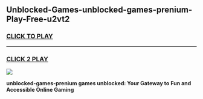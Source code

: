 
## Unblocked-Games-unblocked-games-prenium-Play-Free-u2vt2
<h3>
<a href="https://premium76.site?title=unblocked-games-prenium&ref=10A">CLICK TO PLAY</a></h3>
<hr>

<h3>
<a href="https://premium76.site?title=unblocked-games-prenium&ref=10A">CLICK 2 PLAY</a>
  
</h3>

<a href="https://premium76.site?title=unblocked-games-prenium&ref=10A"><img src="https://clearcache.store/games.png"></a>


**unblocked-games-prenium games unblocked: Your Gateway to Fun and Accessible Online Gaming**
